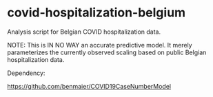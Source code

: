 # covid-hospitalization-belgium
Analysis script for Belgian COVID hospitalization data.

NOTE: This is IN NO WAY an accurate predictive model.
It merely parameterizes the currently observed scaling based on public Belgian hospitalization data.

Dependency:

https://github.com/benmaier/COVID19CaseNumberModel

